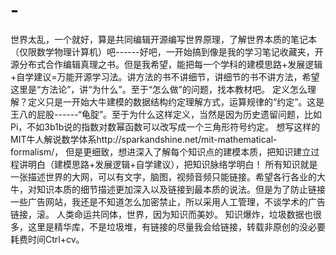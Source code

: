 # -
世界太乱，一个就好，算是共同编辑开源编写世界原理，了解世界本质的笔记本（仅限数学物理计算机）吧------好吧，一开始搞到像是我的学习笔记收藏夹，开源分布式合作编辑真理之书。但是我希望，能把每一个学科的建模思路+发展逻辑+自学建议=万能开源学习法。讲方法的书不讲细节，讲细节的书不讲方法，希望这里是“方法论”，讲“为什么”。至于“怎么做”的问题，找本教材吧。
定义怎么理解？定义只是一开始大牛建模的数据结构约定理解方式，运算规律的“约定”。这是王八的屁股------“龟腚”。至于为什么这样定义，当然是因为历史遗留问题，比如Pi，不如3b1b说的指数对数幂函数可以改写成一个三角形符号约定。
想写这样的MIT牛人解说数学体系http://sparkandshine.net/mit-mathematical-formalism/，
但是更细致，想进深入了解每个知识点的建模本质，把知识建立过程讲明白（建模思路+发展逻辑+自学建议），把知识脉络学明白！
所有知识就是一张描述世界的大网，可以有文字，脑图，视频音频只能链接。希望各行各业的大牛，对知识本质的细节描述更加深入以及链接到最本质的说法。但是为了防止链接一些广告网站，我还是不知道怎么加密禁止，所以采用人工管理，不谈学术的广告链接，滚。
人类命运共同体，世界，因为知识而美妙。
知识爆炸，垃圾数据也很多，这里是精华库，不是垃圾堆，有链接的尽量我会给链接，转载非原创的没必要耗费时间Ctrl+cv。
